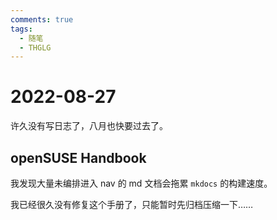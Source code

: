 ```yaml
---
comments: true
tags:
  - 随笔
  - THGLG
---
```


# 2022-08-27

许久没有写日志了，八月也快要过去了。

## openSUSE Handbook

我发现大量未编排进入 nav 的 md 文档会拖累 `mkdocs` 的构建速度。

我已经很久没有修复这个手册了，只能暂时先归档压缩一下……